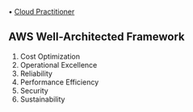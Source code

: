 • [Cloud Practitioner](https://github.com/cyberjalen/my-notes/blob/main/aws%20cloud%20computing%20section/keywords.md)

## AWS Well-Architected Framework 

1. Cost Optimization 
2. Operational Excellence 
3. Reliability 
4. Performance Efficiency 
5. Security 
6. Sustainability 